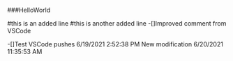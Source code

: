 ###HelloWorld

#this is an added line
#this is another added line
-[]Improved comment from VSCode 

-[]Test VSCode pushes
 6/19/2021 2:52:38 PM
New modification  6/20/2021 11:35:53 AM


